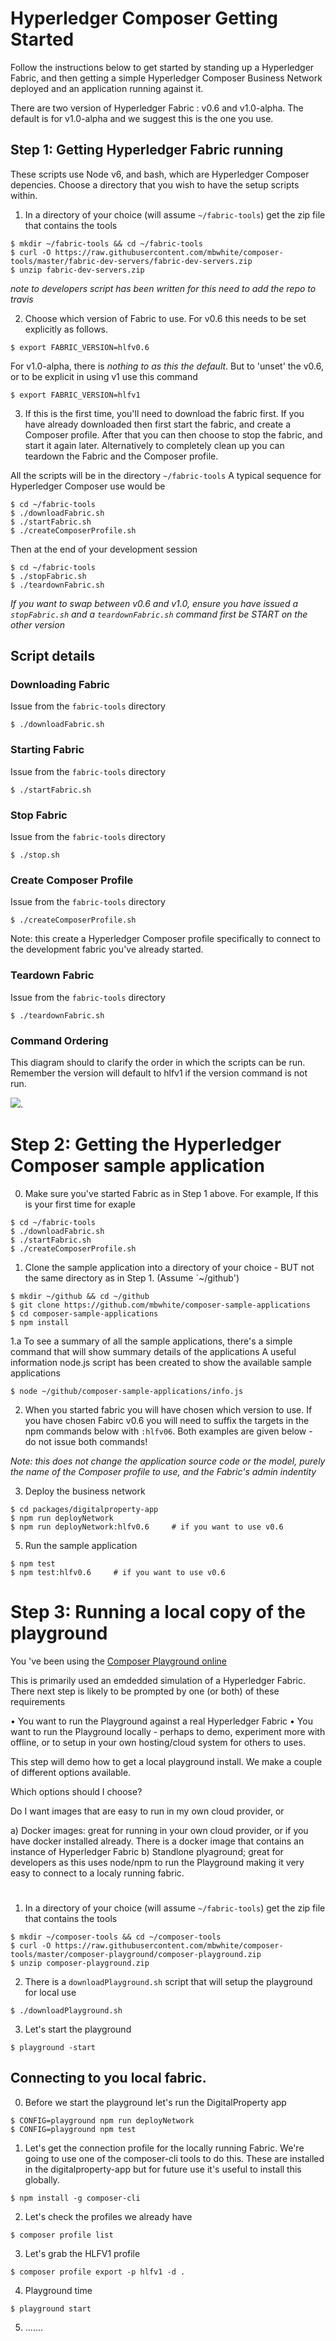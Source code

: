 # Hyperledger Composer Getting Started

Follow the instructions below to get started by standing up a Hyperledger Fabric, and then getting a simple Hyperledger Composer Business Network deployed and an application running against it. 

There are two version of Hyperledger Fabric : v0.6 and v1.0-alpha.  The default is for v1.0-alpha and we suggest this is the one you use.

## Step 1: Getting Hyperledger Fabric running

These scripts use Node v6, and bash, which are Hyperledger Composer depencies. Choose a directory that you wish to have the setup scripts within. 

1. In a directory of your choice (will assume `~/fabric-tools`) get the zip file that contains the tools
```
$ mkdir ~/fabric-tools && cd ~/fabric-tools
$ curl -O https://raw.githubusercontent.com/mbwhite/composer-tools/master/fabric-dev-servers/fabric-dev-servers.zip
$ unzip fabric-dev-servers.zip
```

_note to developers script has been written for this need to add the repo to travis_

2. Choose which version of Fabric to use. For v0.6 this needs to be set explicitly as follows.

```
$ export FABRIC_VERSION=hlfv0.6
```

For v1.0-alpha, there is *nothing to as this the default*. But to 'unset' the v0.6, or to be explicit in using v1 use this command

```
$ export FABRIC_VERSION=hlfv1
```

3. If this is the first time, you'll need to download the fabric first. If you have already downloaded then first start the fabric, and create a Composer profile.  After that you can then choose to stop the fabric, and start it again later. Alternatively to completely clean up you can teardown the Fabric and the Composer profile.

All the scripts will be in the directory `~/fabric-tools`  A typical sequence  for Hyperledger Composer use would be

```
$ cd ~/fabric-tools
$ ./downloadFabric.sh
$ ./startFabric.sh
$ ./createComposerProfile.sh
```

Then at the end of your development session

```
$ cd ~/fabric-tools
$ ./stopFabric.sh
$ ./teardownFabric.sh
```

*If you want to swap between v0.6 and v1.0, ensure you have issued a `stopFabric.sh` and a `teardownFabric.sh` command first be START on the other version*

## Script details

### Downloading Fabric

Issue from the `fabric-tools` directory
```
$ ./downloadFabric.sh
```

### Starting Fabric

Issue  from the `fabric-tools` directory
```
$ ./startFabric.sh
```

### Stop Fabric

Issue from the `fabric-tools` directory
```
$ ./stop.sh
```

### Create Composer Profile

Issue from the `fabric-tools` directory
```
$ ./createComposerProfile.sh
```

Note: this create a Hyperledger Composer profile specifically to connect to the development fabric you've already started. 

### Teardown Fabric

Issue from the `fabric-tools` directory
```
$ ./teardownFabric.sh
```


### Command Ordering

This diagram should to clarify the order in which the scripts can be run.  Remember the version will default to hlfv1 if the version command is not run. 

![](CmdOrder.png).


# Step 2: Getting the Hyperledger Composer sample application

0. Make sure you've started Fabric as in Step 1 above. For example, If this is your first time for exaple

```
$ cd ~/fabric-tools
$ ./downloadFabric.sh
$ ./startFabric.sh
$ ./createComposerProfile.sh
```

1. Clone the sample application into a directory of your choice - BUT not the same directory as in Step 1. (Assume `~/github')
```
$ mkdir ~/github && cd ~/github
$ git clone https://github.com/mbwhite/composer-sample-applications
$ cd composer-sample-applications
$ npm install
```

1.a To see a summary of all the sample applications, there's a simple command that will show summary details of the applications
A useful information node.js script has been created to show the available sample applications 
```
$ node ~/github/composer-sample-applications/info.js
```

2. When you started fabric you will have chosen which version to use.  If you have chosen Fabirc v0.6 you will need to suffix the targets in the npm commands below with `:hlfv06`. Both examples are given below - do not issue both commands!

*Note: this does not change the application source code or the model, purely the name of the Composer profile to use, and the Fabric's admin indentity*

3. Deploy the business network

```
$ cd packages/digitalproperty-app
$ npm run deployNetwork
$ npm run deployNetwork:hlfv0.6     # if you want to use v0.6
```

5. Run the sample application 
```
$ npm test
$ npm test:hlfv0.6     # if you want to use v0.6
```

# Step 3: Running a local copy of the playground

You 've been using the [Composer Playground online](https://composer-playground.mybluemix.net/)

This is primarily used an emdedded simulation of a Hyperledger Fabric.  There next step is likely to be prompted by one (or both) of these requirements

• You want to run the Playground against a real Hyperledger Fabric
• You want to run the Playground locally - perhaps to demo, experiment more with offline, or to setup in your own hosting/cloud system for others to uses.

This step will demo how to get a local playground install.  We make a couple of different options available. 

Which options should I choose?

Do I want images that are easy to run in my own cloud provider, or 

a) Docker images:  great for running in your own cloud provider, or if you have docker installed already. There is a docker image that contains an instance of Hyperledger Fabric
b) Standlone plyaground; great for developers as this uses node/npm to run the Playground making it very easy to connect to a localy running fabric. 

# 
1. In a directory of your choice (will assume `~/fabric-tools`) get the zip file that contains the tools
```
$ mkdir ~/composer-tools && cd ~/composer-tools
$ curl -O https://raw.githubusercontent.com/mbwhite/composer-tools/master/composer-playground/composer-playground.zip
$ unzip composer-playground.zip
```

2. There is a `downloadPlayground.sh` script that will setup the playground for local use 
```
$ ./downloadPlayground.sh
```

3. Let's start the playground
```
$ playground -start
```

## Connecting to you local fabric.

0. Before we start the playground let's run the DigitalProperty app
```
$ CONFIG=playground npm run deployNetwork 
$ CONFIG=playground npm test
```

1. Let's get the connection profile for the locally running Fabric. We're going to use one of the composer-cli tools to do this. These are installed in the digitalproperty-app but for future use it's useful to install this globally.
```
$ npm install -g composer-cli
```

2. Let's check the profiles we already have
```
$ composer profile list
```

3. Let's grab the HLFV1 profile
```
$ composer profile export -p hlfv1 -d .
```

4. Playground time
```
$ playground start
```

5. .......




